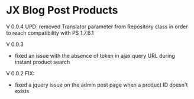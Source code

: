 # JX Blog Post Products

V 0.0.4
UPD: removed Translator parameter from Repository class in order to reach compatibility with PS 1.7.6.1

V 0.0.3
 - fixed an issue with the absence of token in ajax query URL during instant product search

V 0.0.2
FIX:
 - fixed a jquery issue on the admin post page when a product ID doesn't exists